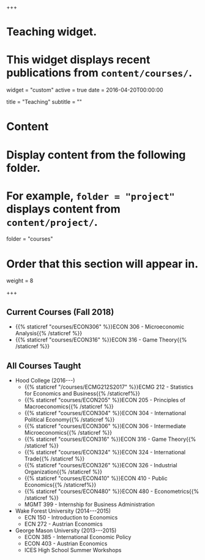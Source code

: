+++
# Teaching widget.
# This widget displays recent publications from `content/courses/`.
widget = "custom"
active = true
date = 2016-04-20T00:00:00

title = "Teaching"
subtitle = ""

# Content
# Display content from the following folder.
# For example, `folder = "project"` displays content from `content/project/`.
folder = "courses"

# Order that this section will appear in.
weight = 8

+++

## Current Courses (Fall 2018)
* {{% staticref "courses/ECON306" %}}ECON 306 - Microeconomic Analysis{{% /staticref %}}
* {{% staticref "courses/ECON316" %}}ECON 316 - Game Theory{{% /staticref %}}

## All Courses Taught
* Hood College (2016---)
  - {{% staticref "/courses/ECMG212S2017" %}}ECMG 212 - Statistics for Economics and Business{{% /staticref%}}
  - {{% staticref "courses/ECON205" %}}ECON 205 - Principles of Macroeconomics{{% /staticref %}}
  - {{% staticref "courses/ECON304" %}}ECON 304 - International Political Economy{{% /staticref %}}
  - {{% staticref "courses/ECON306" %}}ECON 306 - Intermediate Microeconomics{{% /staticref %}}
  - {{% staticref "courses/ECON316" %}}ECON 316 - Game Theory{{% /staticref %}}
  - {{% staticref "courses/ECON324" %}}ECON 324 - International Trade{{% /staticref %}}
  - {{% staticref "courses/ECON326" %}}ECON 326 - Industrial Organization{{% /staticref %}}
  - {{% staticref "courses/ECON410" %}}ECON 410 - Public Economics{{% /staticref%}}
  - {{% staticref "courses/ECON480" %}}ECON 480 - Econometrics{{% /staticref %}}
  - MGMT 399 - Internship for Business Administration 
* Wake Forest University (2014---2015)
  - ECN 150 - Introduction to Economics
  - ECN 272 - Austrian Economics
* George Mason University (2013---2015)
  - ECON 385 - International Economic Policy
  - ECON 403 - Austrian Economics
  - ICES High School Summer Workshops 

